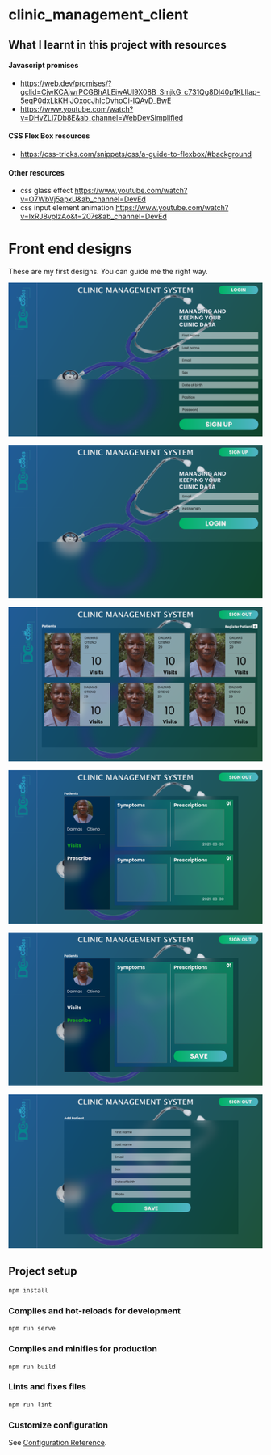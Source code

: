 # clinic_management_client

## What I learnt in this project with resources

#### Javascript promises

- <https://web.dev/promises/?gclid=CjwKCAjwrPCGBhALEiwAUl9X08B_SmjkG_c731Qg8Dl40p1KLlIap-5eqP0dxLkKHlJOxocJhIcDvhoCi-IQAvD_BwE>
- <https://www.youtube.com/watch?v=DHvZLI7Db8E&ab_channel=WebDevSimplified>

#### CSS Flex Box resources

- <https://css-tricks.com/snippets/css/a-guide-to-flexbox/#background>

#### Other resources

- css glass effect <https://www.youtube.com/watch?v=O7WbVj5apxU&ab_channel=DevEd>
- css input element animation <https://www.youtube.com/watch?v=IxRJ8vplzAo&t=207s&ab_channel=DevEd>

# Front end designs

These are my first designs. You can guide me the right way.

![Page1](designs/Web1920.png)

![Page2](designs/Web19202.png)

![Page3](designs/Web19203.png)

![Page1](designs/Web19204.png)

![Page1](designs/Web19205.png)

![Page1](designs/Web19206.png)

## Project setup

```
npm install
```

### Compiles and hot-reloads for development

```
npm run serve
```

### Compiles and minifies for production

```
npm run build
```

### Lints and fixes files

```
npm run lint
```

### Customize configuration

See [Configuration Reference](https://cli.vuejs.org/config/).

